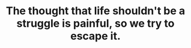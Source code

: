 ---
title: The thought that life shouldn't be a struggle is painful, so we try to escape it.
tags: buddhism acceptance
sohotrightnow: true
---